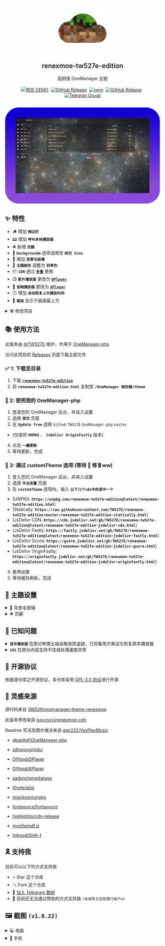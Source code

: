 <br />
<p align="center">
  <a href="https://replit-d.tw527e.eu.org" target="blank">
    <img src="Readme/Icon.png" alt="Logo" width="156" height="156">
  </a>
  <h2 align="center" style="font-weight: 600">renexmoe-tw527e-edition</h2>

  <p align="center">
    高颜值 OneManager 主题
    <br /><br />
    <a href="https://replit-d.tw527e.eu.org"><img src="https://img.shields.io/badge/%E9%A0%90%E8%A6%BD-DEMO-blue?style=for-the-badge&logo=Cockpit" alt="预览 DEMO"></a>&nbsp;&nbsp;<a href="https://github.com/TW527E/renexmoe-tw527e-edition/releases/latest"><img src="https://img.shields.io/github/v/release/TW527E/renexmoe-tw527e-edition.svg?include_prereleases&logo=GitHub&style=for-the-badge" alt="GitHub Release"></a>&nbsp;&nbsp;<a href="https://www.npmjs.com/package/renexmoe-tw527e-edition"><img src="https://img.shields.io/npm/v/renexmoe-tw527e-edition?logo=npm&style=for-the-badge" alt="npm"></a>&nbsp;&nbsp;<a href="https://gitlab.com/TW527E/renexmoe-tw527e-edition/-/releases"><img src="https://img.shields.io/gitlab/v/release/TW527E/renexmoe-tw527e-edition.svg?include_prereleases&logo=GitLab&style=for-the-badge" alt="GitHub Release"></a>&nbsp;&nbsp;
    <a href="https://t.me/Cheng_Group"><img src="https://img.shields.io/badge/Telegram-Group-blue?style=for-the-badge&logo=Telegram" alt="Telegran Gruop"></a>
    <br />
    <br />
  </p>
</p>

![PC-Home](Readme/PC-Home.png)

## ✨ 特性

- 🪵 增加 **`侧边栏`**
- 📟 增加 **`呼叫本地播放器`**
- ⏏️ 新增 **`页脚`**
- 📍 **`backgroundm`** 选项调用至 **`网页 Icon`**
- 🔲 增加 **`背景毛玻璃`**
- 🎨 **`主題颜色`** 调整为 **`奶茶色`**
- 📦 **`CDN`** 透过 [**`多重`**](releases) 使用
- 📺 **`影片播放器`** 更改为 [**`DPlayer`**](https://dplayer.js.org)
- 🎵 **`音频播放器`** 更改为 [**`APlayer`**](https://aplayer.js.org)
- 🕓 增加 **`自动恢复上次播放时间`**
- 📶 **`路径`** 显示于画面最上方


<Details>
<Summary>🛠️ 修改项目</Summary>
<Pre>

🔴 比较对象 [186526/onemanager-theme-renexmoe](https://github.com/186526/onemanager-theme-renexmoe)

- 🌏 将 **`语言`** 更改为 **`繁体中文`**
- 📍 将 **`backgroundm`** 选项内容调用至 **`网页 Icon`**
- 🔲 增加 **`背景毛玻璃`**
- 🎨 **`主題顏色`** 调整为 **`奶茶色`**
- 📜 修復 **`PDF 预览`**
- 📑 修復 **`OFFICE 预览排版`**
- 📦 **`CDN`** 提供 [**`多重`**](releases) 使用
- 📺 **`影片播放器`** 更改为 [DPlayer](https://dplayer.js.org)
- 🎵 **`音频播放器`** 更改为 [APlayer](https://aplayer.js.org)
- 🕓 增加 **`自动恢复上次播放时间`**
- 📟 增加 **`呼叫本地播放器`**
- 🔠 將 **`字体`** 更改为 [Noto Sans TC SC HK](https://fonts.google.com/noto/fonts)
- ⏏️ 新增 **`页脚`**
- 📶 修復 **`路径未显示盘名`**
- 🪛 修复 **`登入按鈕`**

</Pre>
</Details>


## 📚 使用方法

此版本由 [@TW527E](https://github.com/TW527E) 维护，作用于 [OneManager-php](https://github.com/qkqpttgf/OneManager-php)

访问此项目的 [Releases](releases) 页面下载主题文件

### ✅ 1: 下载至目录

1. 下载 [**`renexmoe-tw527e-edition`**](https://github.com/TW527E/renexmoe-tw527e-edition/releases)
2. 将 **`renexmoe-tw527e-edition.html`** 复制至 **`/OneManager 根目錄/theme`**

### 🔧 2: 使用我的 OneManager-php

1. 登录您的 OneManager 后台，并进入设置
2. 选择 **`首页`** 页面
3. 在 **`Update from`** 选择 `Github` `TW527E` `OneManager-php` `master`
- (仅提供 **`UNPKG`** 、 **`JsDelivr OriginFastly`** 版本)
4. 点击 **`一鍵更新`**
5. 等待更新，完成

### 🍄 3: 通过 customTheme 选项 (等待 🍄 修复ww)

1. 登入您的 OneManager 后台，并进入设置
2. 选择 **`平台变量`** 页面
3. 在 **`customTheme`** 选项内，输入 **`以下几个cdn中的其中一个`**
- (UNPKG: **`https://unpkg.com/renexmoe-tw527e-edition@latest/renexmoe-tw527e-edition.html`**)
- (Statically: **`https://raw.githubusercontent.com/TW527E/renexmoe-tw527e-edition/master/renexmoe-tw527e-edition-statically.html`**)
- (JsDelivr CDN: **`https://cdn.jsdelivr.net/gh/TW527E/renexmoe-tw527e-edition@latest/renexmoe-tw527e-edition-jsdelivr-cdn.html`**)
- (JsDelivr Fastly: **`https://fastly.jsdelivr.net/gh/TW527E/renexmoe-tw527e-edition@latest/renexmoe-tw527e-edition-jsdelivr-fastly.html`**)
- (JsDelivr Gcore: **`https://gcore.jsdelivr.net/gh/TW527E/renexmoe-tw527e-edition@latest/renexmoe-tw527e-edition-jsdelivr-gcore.html`**)
- (JsDelivr OriginFastly: **`https://originfastly.jsdelivr.net/gh/TW527E/renexmoe-tw527e-edition@latest/renexmoe-tw527e-edition-jsdelivr-originfastly.html`**)
4. 套用设置
5. 等待缓存刷新，完成


## 🔧 主題设置

<Details>
<Summary>🔲 背景毛玻璃</Summary>
<Pre>

1. 登入您的 OneManager 后台，并进入设置
2. 选择 **`平台变量`** 页面
3. 在 **`customScript`** 选项内，输入 **`<script>document.querySelector('.blur').style = "backdrop-filter: blur(2px); -webkit-backdrop-filter: blur(2px)"</script>`**
- (可自行调整数字 "2" 的大小，越大越模糊，越小越清楚)
4. 套用设置
5. 等待缓存刷新，完成 **`(请等待至少30分钟，使customScript选项生效)`**
</Pre>
</Details>

<Details>
<Summary>⏏️ 页脚</Summary>
<Pre>

1. 登入您的 OneManager 后台，并进入设置
2. 选择 **`平台变量`** 页面
3. 在 **`customScript`** 选择内，输入 **`<script>document.getElementById("footer").innerHTML='頁腳內容';</script>`**
4. 套用设置
5. 等待缓存刷新，完成 **`(请等待至少30分钟，使customScript选项生效)`**
</Pre>
</Details>


## 🧿 已知问题

<Details>
<Summary><strong><code>音乐播放器</code></strong> 在部分种类云端会触发防盗链，已将备用方案设为恢复原本播放器</Summary>
<Pre> 
已知：

- [x] 🟧 **`阿里云盘`**
</Pre>
</Details>

<Details>
<Summary><strong><code>iOS</code></strong> 在部分内容支持不佳或处理速度异常</Summary>
<Pre>
已知：

- 🎵 **`音乐播放器`**: 在不特定的情況下，因连结跳转 iOS 拒绝存取
- 📺 **`影片播放器`**: 在尚未快取完成时，就开始播放，导致看起來好像已经开始播放，却无画面，直到快取完成时，才重新播放
- 🔳 **`背景圖片`**: 在众多文件的页面中，背景会被拉长 [Safari Bug 219324](https://webkit.org/b/219324)
</Pre>
</Details>


## 📜 开源协议

依据源仓库之开源协议，本仓库采用 [GPL-3.0 协议](https://spdx.org/licenses/GPL-3.0-only.html)进行开源


## 🔴 灵感来源

源代码来自 [186526/onemanager-theme-renexmoe](https://github.com/186526/onemanager-theme-renexmoe)

此版本修改来自 [jssycszyj/renexmoe-cdn](https://github.com/jssycszyj/renexmoe-cdn)

Readme 写法及图片做法来自 [qier222/YesPlayMusic](https://github.com/qier222/YesPlayMusic)

- [qkqpttgf/OneManager-php](https://github.com/qkqpttgf/OneManager-php)

- [zdhxiong/mdui](https://github.com/zdhxiong/mdui)

- [DIYgod/DPlayer](https://github.com/DIYgod/DPlayer)

- [DIYgod/APlayer](https://github.com/DIYgod/APlayer)

- [aadsm/jsmediatags](https://github.com/aadsm/jsmediatags)

- [Xhofe/alist](https://github.com/Xhofe/alist)

- [mjackson/unpkg](https://github.com/mjackson/unpkg)

- [fontsource/fontsource](https://github.com/fontsource/fontsource)

- [highlightjs/cdn-release](https://github.com/highlightjs/cdn-release)

- [mozilla/pdf.js](https://github.com/mozilla/pdf.js)

- [linkgod/SHA-1](https://github.com/linkgod/SHA-1)


## 🎗️ 支持我

目前可以以下列方式支持我

- ⭐ Star 这个仓库
- 🪛 Fork 这个仓库
- 👥 <a href="https://t.me/Cheng_Group">加入 Telegram 群组</a>
- 🔴 目前还无法通过赞助的方式支持我 `(未成年又没有银行账户w)`


## 🖼️ 截图 `(v1.0.22)`

<Details>
<Summary>💻 电脑</Summary>
<Pre>

![PC-Home](Readme/PC-Home.png)
![PC-HEAD.md](Readme/PC-HEAD.md.png)
![PC-README.md](Readme/PC-README.md.png)
![PC-Picture](Readme/PC-Picture.png)
![PC-Video](Readme/PC-Video.png)
![PC-Music](Readme/PC-Music.png)
![PC-About](Readme/PC-About.png)

</Pre>
</Details>

<Details>
<Summary>📱 手机</Summary>
<Pre>

![Mobile-Home](Readme/Mobile-Home.png)
![Mobile-HEAD.md](Readme/Mobile-HEAD.md.png)
![Mobile-README.md](Readme/Mobile-README.md.png)
![Mobile-Picture](Readme/Mobile-Picture.png)
![Mobile-Video](Readme/Mobile-Video.png)
![Mobile-Music](Readme/Mobile-Music.png)
![Mobile-About](Readme/Mobile-About.png)
![Mobile-About](Readme/Mobile-SideBar.png)

</Pre>
</Details>

